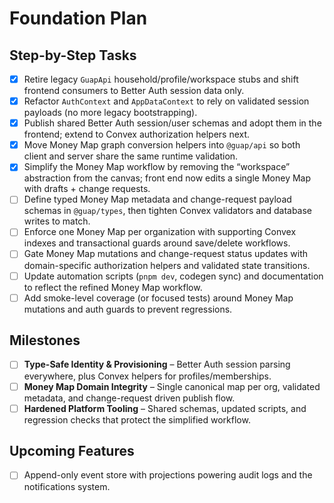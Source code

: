 # Foundation Plan

## Step-by-Step Tasks
- [x] Retire legacy `GuapApi` household/profile/workspace stubs and shift frontend consumers to Better Auth session data only.
- [x] Refactor `AuthContext` and `AppDataContext` to rely on validated session payloads (no more legacy bootstrapping).
- [x] Publish shared Better Auth session/user schemas and adopt them in the frontend; extend to Convex authorization helpers next.
- [x] Move Money Map graph conversion helpers into `@guap/api` so both client and server share the same runtime validation.
- [x] Simplify the Money Map workflow by removing the “workspace” abstraction from the canvas; front end now edits a single Money Map with drafts + change requests.
- [ ] Define typed Money Map metadata and change-request payload schemas in `@guap/types`, then tighten Convex validators and database writes to match.
- [ ] Enforce one Money Map per organization with supporting Convex indexes and transactional guards around save/delete workflows.
- [ ] Gate Money Map mutations and change-request status updates with domain-specific authorization helpers and validated state transitions.
- [ ] Update automation scripts (`pnpm dev`, codegen sync) and documentation to reflect the refined Money Map workflow.
- [ ] Add smoke-level coverage (or focused tests) around Money Map mutations and auth guards to prevent regressions.

## Milestones
- [ ] **Type-Safe Identity & Provisioning** – Better Auth session parsing everywhere, plus Convex helpers for profiles/memberships.
- [ ] **Money Map Domain Integrity** – Single canonical map per org, validated metadata, and change-request driven publish flow.
- [ ] **Hardened Platform Tooling** – Shared schemas, updated scripts, and regression checks that protect the simplified workflow.

## Upcoming Features
- [ ] Append-only event store with projections powering audit logs and the notifications system.
